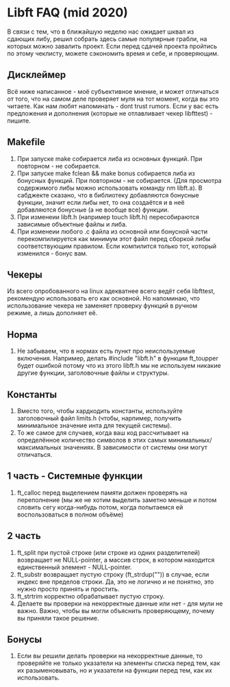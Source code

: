 # Libft FAQ (mid 2020)
В связи с тем, что в ближайшую неделю нас ожидает шквал из сдающих либу, решил собрать здесь самые популярные грабли, на которых можно завалить проект. Если перед сдачей проекта пройтись по этому чеклисту, можете сэкономить время и себе, и проверяющим.

## Дисклеймер
Всё ниже написанное - моё субъективное мнение, и может отличаться от того, что на самом деле проверяет муля на тот момент, когда вы это читаете. Как нам любят напоминать - dont trust rumors.
Если у вас есть предложения и дополнения (которые не отлавливает чекер libfttest) - пишите.

## Makefile
1. При запуске make собирается либа из основных функций. При повторном - не собирается.
2. При запуске make fclean && make bonus собирается либа из бонусных функций. При повторном - не собирается. (Для просмотра содержимого либы можно использовать команду nm libft.a). В сабджекте сказано, что в библиотеку добавляются бонусные функции, значит если либы нет, то она создаётся и в неё добавляются бонусные (а не вообще все) функции.
3. При изменеии libft.h (например touch libft.h) пересобираются зависимые объектные файлы и либа.
4. При изменеии любого .c файла из основной или бонусной части перекомпилируется как минимум этот файл перед сборкой либы соответствующим правилом. Если компилится только тот, который изменился - бонус вам.

## Чекеры
Из всего опробованного на linux адекватнее всего ведёт себя libfttest, рекомендую использовать его как основной. Но напоминаю, что использование чекера не заменяет проверку функций в ручном режиме, а лишь дополняет её.

## Норма
1. Не забываем, что в нормах есть пункт про неиспользуемые включения. Например, делать #include "libft.h" в функции ft_toupper будет ошибкой потому что из этого libft.h мы не используем никакие другие функции, заголовочные файлы и структуры.

## Константы
1. Вместо того, чтобы хардкодить константы, используйте заголовочный файл limits.h (чтобы, нарпимер, получить минимальное значение инта для текущей системы).
2. То же самое для случаев, когда ваш код рассчитывает на определённое количество символов в этих самых минимальных/максимальных значениях. В зависимости от системы они могут отличаться.

## 1 часть - Системные функции
1. ft_calloc перед выделением памяти должен проверять на переполнение (мы же не хотим выделить заметно меньше и потом словить сегу когда-нибудь потом, когда попытаемся ей воспользоваться в полном объёме)

## 2 часть
1. ft_split при пустой строке (или строке из одних разделителей) возвращает не NULL-pointer, а массив строк, в котором находится единственный элемент - NULL-pointer.
2. ft_substr возвращает пустую строку (ft_strdup("")) в случае, если индекс вне пределов строки. Да, это не логично и не понятно, это нужно просто принять и простить.
3. ft_strtrim корректно обрабатывает пустую строку.
4. Делаете вы проверки на некорректные данные или нет - для мули не важно. Важно, чтобы вы могли объяснить проверяющему, почему вы приняли такое решение.

## Бонусы
1. Если вы решили делать проверки на некорректные данные, то проверяйте не только указатели на элементы списка перед тем, как их разыменовывать, но и указатели на функции перед тем, как их использовать.

